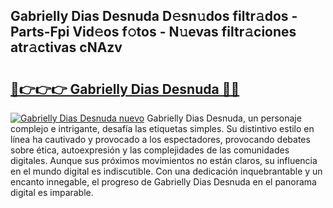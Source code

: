## Gabrielly Dias Desnuda D𝚎sn𝚞dos filtr𝚊dos - Parts-Fpi Vid𝚎os f𝚘tos - N𝚞evas filtr𝚊ciones atr𝚊ctivas cNAzv

# <h2><a href="http://mb7s5l.tromn.icu/?c=Gabrielly+Dias+Desnuda">🔗👉👉👉 Gabrielly Dias Desnuda 🔗🔗</a></h2>

[![Gabrielly Dias Desnuda nuevo](https://i.imgur.com/pEAQMta.gif)](http://mb7s5l.tromn.icu/?c=Gabrielly+Dias+Desnuda)
Gabrielly Dias Desnuda, un personaje complejo e intrigante, desafía las etiquetas simples. Su distintivo estilo en línea ha cautivado y provocado a los espectadores, provocando debates sobre ética, autoexpresión y las complejidades de las comunidades digitales. Aunque sus próximos movimientos no están claros, su influencia en el mundo digital es indiscutible. Con una dedicación inquebrantable y un encanto innegable, el progreso de Gabrielly Dias Desnuda en el panorama digital es imparable.
